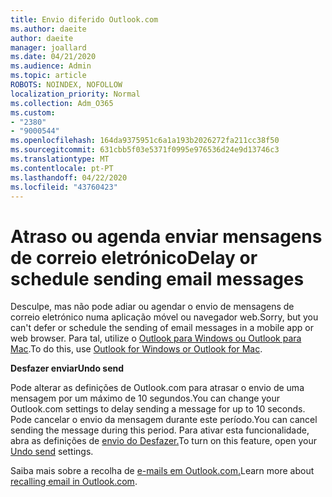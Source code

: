 ```yaml
---
title: Envio diferido Outlook.com
ms.author: daeite
author: daeite
manager: joallard
ms.date: 04/21/2020
ms.audience: Admin
ms.topic: article
ROBOTS: NOINDEX, NOFOLLOW
localization_priority: Normal
ms.collection: Adm_O365
ms.custom:
- "2380"
- "9000544"
ms.openlocfilehash: 164da9375951c6a1a193b2026272fa211cc38f50
ms.sourcegitcommit: 631cbb5f03e5371f0995e976536d24e9d13746c3
ms.translationtype: MT
ms.contentlocale: pt-PT
ms.lasthandoff: 04/22/2020
ms.locfileid: "43760423"
---
```

# <a name="delay-or-schedule-sending-email-messages"></a><span data-ttu-id="7f2b4-102">Atraso ou agenda enviar mensagens de correio eletrónico</span><span class="sxs-lookup"><span data-stu-id="7f2b4-102">Delay or schedule sending email messages</span></span>

<span data-ttu-id="7f2b4-103">Desculpe, mas não pode adiar ou agendar o envio de mensagens de correio eletrónico numa aplicação móvel ou navegador web.</span><span class="sxs-lookup"><span data-stu-id="7f2b4-103">Sorry, but you can't defer or schedule the sending of email messages in a mobile app or web browser.</span></span> <span data-ttu-id="7f2b4-104">Para tal, utilize o [Outlook para Windows ou Outlook para Mac](https://products.office.com/outlook/email-and-calendar-software-microsoft-outlook).</span><span class="sxs-lookup"><span data-stu-id="7f2b4-104">To do this, use [Outlook for Windows or Outlook for Mac](https://products.office.com/outlook/email-and-calendar-software-microsoft-outlook).</span></span>

<span data-ttu-id="7f2b4-105">**Desfazer enviar**</span><span class="sxs-lookup"><span data-stu-id="7f2b4-105">**Undo send**</span></span>

<span data-ttu-id="7f2b4-106">Pode alterar as definições de Outlook.com para atrasar o envio de uma mensagem por um máximo de 10 segundos.</span><span class="sxs-lookup"><span data-stu-id="7f2b4-106">You can change your Outlook.com settings to delay sending a message for up to 10 seconds.</span></span> <span data-ttu-id="7f2b4-107">Pode cancelar o envio da mensagem durante este período.</span><span class="sxs-lookup"><span data-stu-id="7f2b4-107">You can cancel sending the message during this period.</span></span> <span data-ttu-id="7f2b4-108">Para ativar esta funcionalidade, abra as definições de [envio do Desfazer.](https://outlook.live.com/mail/options/mail/messageContent/undoSend)</span><span class="sxs-lookup"><span data-stu-id="7f2b4-108">To turn on this feature, open your [Undo send](https://outlook.live.com/mail/options/mail/messageContent/undoSend) settings.</span></span>

<span data-ttu-id="7f2b4-109">Saiba mais sobre a recolha de [e-mails em Outlook.com.](https://support.office.com/article/c069ddde-5282-4085-8f4c-d7b133324f8a?wt.mc_id=Office_Outlook_com_Alchemy)</span><span class="sxs-lookup"><span data-stu-id="7f2b4-109">Learn more about [recalling email in Outlook.com](https://support.office.com/article/c069ddde-5282-4085-8f4c-d7b133324f8a?wt.mc_id=Office_Outlook_com_Alchemy).</span></span>